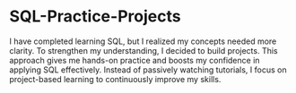 # SQL-Practice-Projects
I have completed learning SQL, but I realized my concepts needed more clarity. To strengthen my understanding, I decided to build projects. This approach gives me hands-on practice and boosts my confidence in applying SQL effectively. Instead of passively watching tutorials, I focus on project-based learning to continuously improve my skills.
